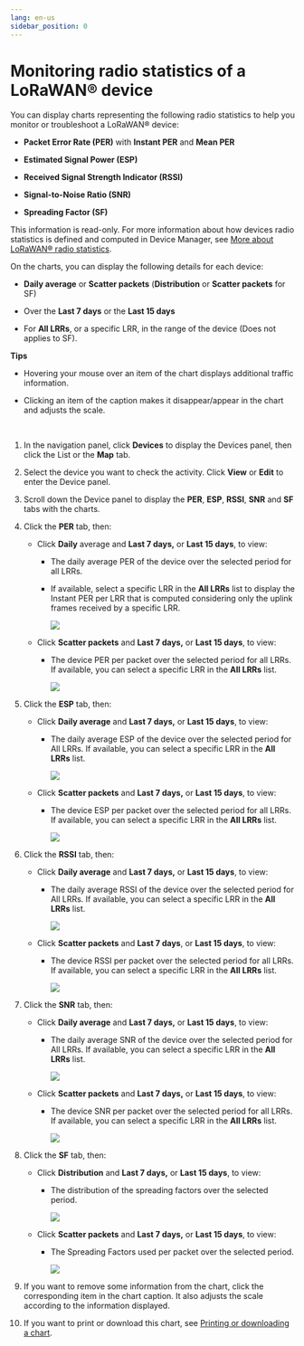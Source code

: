 ```yaml
---
lang: en-us
sidebar_position: 0
---
```


# Monitoring radio statistics of a LoRaWAN® device

You can display charts representing the following radio statistics to
help you monitor or troubleshoot a LoRaWAN® device:

- **Packet Error Rate (PER)** with **Instant PER** and **Mean PER**

- **Estimated Signal Power (ESP)**

- **Received Signal Strength Indicator (RSSI)**

- **Signal-to-Noise Ratio (SNR)**

- **Spreading Factor (SF)**

This information is read-only. For more information about how devices
radio statistics is defined and computed in Device Manager, see [More about LoRaWAN® radio statistics](./dmug-more-lorawan-radio-statistics).

On the charts, you can display the following details for each device:

- **Daily average** or **Scatter packets** (**Distribution** or
  **Scatter packets** for SF)

- Over the **Last 7 days** or the **Last 15 days**

- For **All LRRs**, or a specific LRR, in the range of the device (Does
  not applies to SF).

**Tips**

- Hovering your mouse over an item of the chart displays additional
  traffic information.

- Clicking an item of the caption makes it disappear/appear in the chart
  and adjusts the scale.

 

1.  In the navigation panel, click **Devices** to display the Devices
    panel, then click the List or the **Map** tab.

2.  Select the device you want to check the activity. Click **View** or
    **Edit** to enter the Device panel.

3.  Scroll down the Device panel to display the **PER**, **ESP**,
    **RSSI**, **SNR** and **SF** tabs with the charts.

4.  Click the **PER** tab, then:

    - Click **Daily** average and
      **Last 7 days,** or **Last 15 days**, to view:

      - The daily average PER of the device over the selected period for
        all LRRs.

      - If available, select a specific LRR in the **All LRRs** list to
        display the Instant PER per LRR that is computed considering
        only the uplink frames received by a specific LRR.

        ![](./_images/checking-the-activity-of-a-3.png)

    - Click **Scatter packets** and **Last 7 days,** or **Last 15
      days**, to view:

      - The device PER per packet over the selected period for all LRRs.
        If available, you can select a specific LRR in the **All LRRs**
        list.

        ![](./_images/checking-the-activity-of-a-4.png)

5.  Click the **ESP** tab, then:

    - Click **Daily average** and **Last 7 days,** or **Last 15 days**,
      to view:

      - The daily average ESP of the device over the selected period for
        All LRRs. If available, you can select a specific LRR in the
        **All LRRs** list.

        ![](./_images/checking-the-activity-of-a-5.png)

    - Click **Scatter packets** and **Last 7 days,** or **Last 15
      days**, to view:

      - The device ESP per packet over the selected period for all LRRs.
        If available, you can select a specific LRR in the **All LRRs**
        list.

        ![](./_images/checking-the-activity-of-a-6.png)

6.  Click the **RSSI** tab, then:

    - Click **Daily average** and **Last 7 days,** or **Last 15 days**,
      to view:

      - The daily average RSSI of the device over the selected period
        for All LRRs. If available, you can select a specific LRR in the
        **All LRRs** list.

        ![](./_images/checking-the-activity-of-a-7.png)

    - Click **Scatter packets** and **Last 7 days**, or **Last 15
      days**, to view:

      - The device RSSI per packet over the selected period for all
        LRRs. If available, you can select a specific LRR in the **All
        LRRs** list.

        ![](./_images/checking-the-activity-of-a-8.png)

7.  Click the **SNR** tab, then:

    - Click **Daily average** and **Last 7 days,** or **Last 15 days**,
      to view:

      - The daily average SNR of the device over the selected period for
        All LRRs. If available, you can select a specific LRR in the
        **All LRRs** list.

        ![](./_images/checking-the-activity-of-a-9.png)

    - Click **Scatter packets** and **Last 7 days,** or **Last 15
      days**, to view:

      - The device SNR per packet over the selected period for all LRRs.
        If available, you can select a specific LRR in the **All LRRs**
        list.

        ![](./_images/checking-the-activity-of-a-10.png)

8.  Click the **SF** tab, then:

    - Click **Distribution** and **Last 7 days,** or **Last 15 days**,
      to view:

      - The distribution of the spreading factors over the selected
        period.

        ![](./_images/checking-the-activity-of-a-11.png)

    - Click **Scatter packets** and **Last 7 days,** or **Last 15
      days**, to view:

      - The Spreading Factors used per packet over the selected period.

        ![](./_images/checking-the-activity-of-a-12.png)

9.  If you want to remove some information from the chart, click the
    corresponding item in the chart caption. It also adjusts the scale
    according to the information displayed.

10. If you want to print or download this chart, see [Printing or downloading a chart](../device-manager-user-guide/manage-a-device/check-device-settings-activity.md#printing-or-downloading-a-chart).
